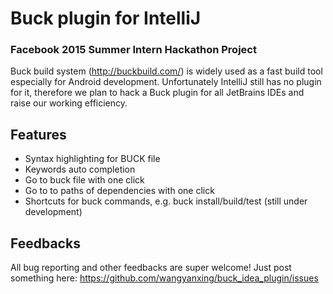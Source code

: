 # Buck plugin for IntelliJ

### Facebook 2015 Summer Intern Hackathon Project

Buck build system (http://buckbuild.com/) is widely used as a fast build tool especially for Android development. Unfortunately IntelliJ still has no plugin for it, therefore we plan to hack a Buck plugin for all JetBrains IDEs and raise our working efficiency.

## Features

* Syntax highlighting for BUCK file
* Keywords auto completion
* Go to buck file with one click
* Go to to paths of dependencies with one click
* Shortcuts for buck commands, e.g. buck install/build/test (still under development)

## Feedbacks

All bug reporting and other feedbacks are super welcome!
Just post something here: https://github.com/wangyanxing/buck_idea_plugin/issues
